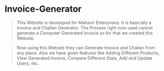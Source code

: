 # Invoice-Generator

> This Website is developed for Mahavir Enterprises. It is basically a Invoice and Challan Generator. The Process right now used cannot generate a Computer Generated Invoice so for that we created this Website.

> Now using this Website they can Generate Invoice and Challan from any place. Also we have given features like Adding Different Products, View Generated Invoice, Compare Different Stats, Add and Update Users, etc.
